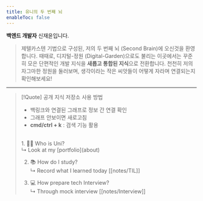 ```yaml
---
title: 유니의 두 번째 뇌
enableToc: false
---
```


<strong>백엔드 개발자</strong> 신재윤입니다. <br>

> 제텔카스텐 기법으로 구성된, 저의 두 번째 뇌 (Second Brain)에 오신것을 환영합니다. 때때로, 디지털-정원 (Digital-Garden)으로도 불리는 이곳에서는 꾸준히 모은 단편적인 개발 지식을 <strong>새롭고 통합된 지식</strong>으로 전환합니다. 천천히 저의 자그마한 정원을 둘러보며,  생각이라는 작은 씨앗들이 어떻게 자라며 연결되는지 확인해보세요!

<hr>


> [!Quote] 공개 지식 저장소 사용 방법 
> - 백링크와 연결된 그래프로 정보 간 연결 확인
> - 그래프 안보이면 새로고침
> - **cmd/ctrl + k**  : 검색 기능 활용
> <br>
> 1.  🧑‍💻 Who is Uni? <br>
> ↳ Look at my [portfolio](about) <br> 
> 
> 2. 📚 How do I study? <br>
> ↳ Record what I learned today [[notes/TIL]] <br>
> 
> 3. 💻  How prepare tech Interview? <br>
> ↳ Through mock interview [[notes/Interview]] <br>
